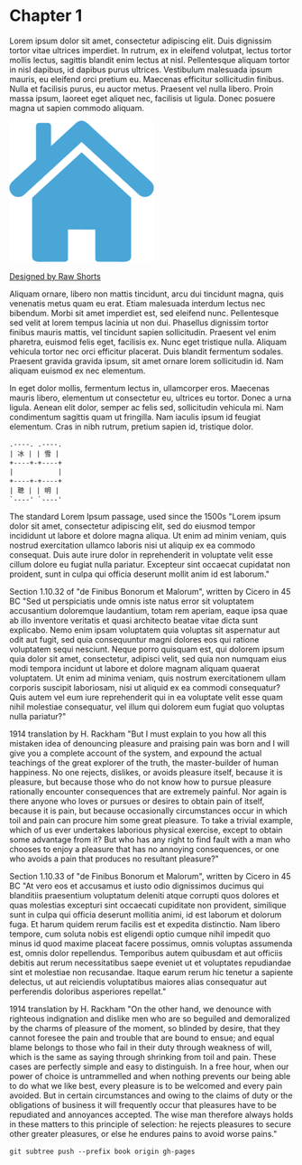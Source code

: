 # Chapter 1

Lorem ipsum dolor sit amet, consectetur adipiscing elit. Duis dignissim tortor vitae ultrices imperdiet. In rutrum, ex in eleifend volutpat, lectus tortor mollis lectus, sagittis blandit enim lectus at nisl. Pellentesque aliquam tortor in nisl dapibus, id dapibus purus ultrices. Vestibulum malesuada ipsum mauris, eu eleifend orci pretium eu. Maecenas efficitur sollicitudin finibus. Nulla et facilisis purus, eu auctor metus. Praesent vel nulla libero. Proin massa ipsum, laoreet eget aliquet nec, facilisis ut ligula. Donec posuere magna ut sapien commodo aliquam.

![image](blue_re-pict-house-base.png_256.png)

[Designed by Raw Shorts](http://www.rawshorts.com)


Aliquam ornare, libero non mattis tincidunt, arcu dui tincidunt magna, quis venenatis metus quam eu erat. Etiam malesuada interdum lectus nec bibendum. Morbi sit amet imperdiet est, sed eleifend nunc. Pellentesque sed velit at lorem tempus lacinia ut non dui. Phasellus dignissim tortor finibus mauris mattis, vel tincidunt sapien sollicitudin. Praesent vel enim pharetra, euismod felis eget, facilisis ex. Nunc eget tristique nulla. Aliquam vehicula tortor nec orci efficitur placerat. Duis blandit fermentum sodales. Praesent gravida gravida ipsum, sit amet ornare lorem sollicitudin id. Nam aliquam euismod ex nec elementum.

In eget dolor mollis, fermentum lectus in, ullamcorper eros. Maecenas mauris libero, elementum ut consectetur eu, ultrices eu tortor. Donec a urna ligula. Aenean elit dolor, semper ac felis sed, sollicitudin vehicula mi. Nam condimentum sagittis quam ut fringilla. Nam iaculis ipsum id feugiat elementum. Cras in nibh rutrum, pretium sapien id, tristique dolor.


```bob
.----. .----.
| 冰 | | 雪 |
+----+-+----+
|           |
+----+-+----+
| 聰 | | 明 |
`----' `----'
```

The standard Lorem Ipsum passage, used since the 1500s
"Lorem ipsum dolor sit amet, consectetur adipiscing elit, sed do eiusmod tempor incididunt ut labore et dolore magna aliqua. Ut enim ad minim veniam, quis nostrud exercitation ullamco laboris nisi ut aliquip ex ea commodo consequat. Duis aute irure dolor in reprehenderit in voluptate velit esse cillum dolore eu fugiat nulla pariatur. Excepteur sint occaecat cupidatat non proident, sunt in culpa qui officia deserunt mollit anim id est laborum."

Section 1.10.32 of "de Finibus Bonorum et Malorum", written by Cicero in 45 BC
"Sed ut perspiciatis unde omnis iste natus error sit voluptatem accusantium doloremque laudantium, totam rem aperiam, eaque ipsa quae ab illo inventore veritatis et quasi architecto beatae vitae dicta sunt explicabo. Nemo enim ipsam voluptatem quia voluptas sit aspernatur aut odit aut fugit, sed quia consequuntur magni dolores eos qui ratione voluptatem sequi nesciunt. Neque porro quisquam est, qui dolorem ipsum quia dolor sit amet, consectetur, adipisci velit, sed quia non numquam eius modi tempora incidunt ut labore et dolore magnam aliquam quaerat voluptatem. Ut enim ad minima veniam, quis nostrum exercitationem ullam corporis suscipit laboriosam, nisi ut aliquid ex ea commodi consequatur? Quis autem vel eum iure reprehenderit qui in ea voluptate velit esse quam nihil molestiae consequatur, vel illum qui dolorem eum fugiat quo voluptas nulla pariatur?"

1914 translation by H. Rackham
"But I must explain to you how all this mistaken idea of denouncing pleasure and praising pain was born and I will give you a complete account of the system, and expound the actual teachings of the great explorer of the truth, the master-builder of human happiness. No one rejects, dislikes, or avoids pleasure itself, because it is pleasure, but because those who do not know how to pursue pleasure rationally encounter consequences that are extremely painful. Nor again is there anyone who loves or pursues or desires to obtain pain of itself, because it is pain, but because occasionally circumstances occur in which toil and pain can procure him some great pleasure. To take a trivial example, which of us ever undertakes laborious physical exercise, except to obtain some advantage from it? But who has any right to find fault with a man who chooses to enjoy a pleasure that has no annoying consequences, or one who avoids a pain that produces no resultant pleasure?"

Section 1.10.33 of "de Finibus Bonorum et Malorum", written by Cicero in 45 BC
"At vero eos et accusamus et iusto odio dignissimos ducimus qui blanditiis praesentium voluptatum deleniti atque corrupti quos dolores et quas molestias excepturi sint occaecati cupiditate non provident, similique sunt in culpa qui officia deserunt mollitia animi, id est laborum et dolorum fuga. Et harum quidem rerum facilis est et expedita distinctio. Nam libero tempore, cum soluta nobis est eligendi optio cumque nihil impedit quo minus id quod maxime placeat facere possimus, omnis voluptas assumenda est, omnis dolor repellendus. Temporibus autem quibusdam et aut officiis debitis aut rerum necessitatibus saepe eveniet ut et voluptates repudiandae sint et molestiae non recusandae. Itaque earum rerum hic tenetur a sapiente delectus, ut aut reiciendis voluptatibus maiores alias consequatur aut perferendis doloribus asperiores repellat."

1914 translation by H. Rackham
"On the other hand, we denounce with righteous indignation and dislike men who are so beguiled and demoralized by the charms of pleasure of the moment, so blinded by desire, that they cannot foresee the pain and trouble that are bound to ensue; and equal blame belongs to those who fail in their duty through weakness of will, which is the same as saying through shrinking from toil and pain. These cases are perfectly simple and easy to distinguish. In a free hour, when our power of choice is untrammelled and when nothing prevents our being able to do what we like best, every pleasure is to be welcomed and every pain avoided. But in certain circumstances and owing to the claims of duty or the obligations of business it will frequently occur that pleasures have to be repudiated and annoyances accepted. The wise man therefore always holds in these matters to this principle of selection: he rejects pleasures to secure other greater pleasures, or else he endures pains to avoid worse pains."
```
git subtree push --prefix book origin gh-pages

```
